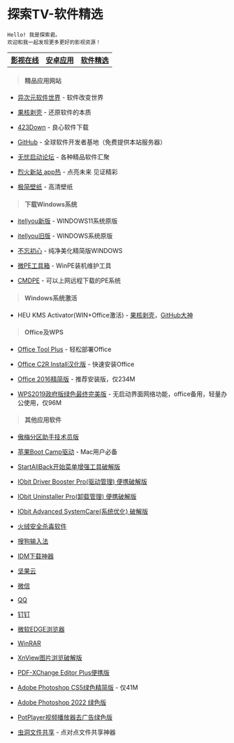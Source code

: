 # 探索TV-软件精选

    Hello! 我是探索君。
    欢迎和我一起发现更多更好的影视资源！

<table>
<tr>
<th><a href="index.html">影视在线</a></th>
<th><a href="motvapp.html">安卓应用</a></th>
<th><a href="pcsoft.html">软件精选</a></th>
</tr>
</table>

> #### 精品应用网站

* [异次元软件世界](https://www.iplaysoft.com) - 软件改变世界

* [果核剥壳](https://www.ghxi.com) - 还原软件的本质

* [423Down](https://www.423down.com) - 良心软件下载

* [GitHub](https://github.com) - 全球软件开发者基地（免费提供本站服务器）

* [无忧启动论坛](http://bbs.wuyou.net/forum.php) - 各种精品软件汇聚

* [烈火新站 app热](https://apphot.cc) - 点亮未来 见证精彩

* [极简壁纸](https://bz.zzzmh.cn/index) - 高清壁纸<br>

> #### 下载Windows系统

* [itellyou新版](https://next.itellyou.cn) - WINDOWS11系统原版

* [itellyou旧版](https://msdn.itellyou.cn) - WINDOWS系统原版

* [不忘初心](https://www.pc521.net) - 纯净美化精简版WINDOWS

* [微PE工具箱](https://www.wepe.com.cn) - WinPE装机维护工具

* [CMDPE](http://www.cmdpe.com) - 可以上网远程下载的PE系统<br>

> #### Windows系统激活

* HEU KMS Activator(WIN+Office激活) - [果核剥壳](https://www.ghxi.com/heukmsactivator.html)，[GitHub大神](https://github.com/zbezj/HEU_KMS_Activator)<br>

> #### Office及WPS

* [Office Tool Plus](https://otp.landian.vip/zh-cn) - 轻松部署Office

* [Office C2R Install汉化版](https://www.ghxi.com/officec2rins.html) - 快速安装Office

* [Office 2016精简版](https://www.ghxi.com/office4n1.html) - 推荐安装版，仅234M

* [WPS2019政府版绿色最终完美版](http://bbs.wuyou.net/forum.php?mod=viewthread&tid=426384&extra=) - 无启动界面网络功能，office备用，轻量办公使用，仅96M<br>

> #### 其他应用软件

* [傲梅分区助手技术员版](https://www.ghxi.com/aomeipartitionassistant.html)

* [苹果Boot Camp驱动](https://www.applex.net/pages/bootcamp) - Mac用户必备

* [StartAllBack开始菜单增强工具破解版](https://www.ghxi.com/startallback.html)

* [IObit Driver Booster Pro(驱动管理) 便携破解版](https://www.ghxi.com/iobitdriverbooster.html)

* [IObit Uninstaller Pro(卸载管理) 便携破解版](https://www.ghxi.com/iobituninstaller.html)

* [IObit Advanced SystemCare(系统优化) 破解版](https://www.ghxi.com/advancedsystemcareultimate.html)

* [火绒安全杀毒软件](https://www.huorong.cn)

* [搜狗输入法](https://pinyin.sogou.com)

* [IDM下载神器](https://www.423down.com/575.html)

* [坚果云](https://www.jianguoyun.com)

* [微信](https://weixin.qq.com)

* [QQ](https://im.qq.com/download/index.shtml)

* [钉钉](https://www.dingtalk.com)

* [微软EDGE浏览器](https://www.microsoft.com/zh-cn/edge?r=1)

* [WinRAR](https://www.ghxi.com/pcwinrar.html)

* [XnView图片浏览破解版](https://www.ghxi.com/xnview.html)

* [PDF-XChange Editor Plus便携版](https://www.ghxi.com/pdfxchangeeditorplus.html)

* [Adobe Photoshop CS5绿色精简版](https://www.ghxi.com/pscs5green.html) - 仅41M

* [Adobe Photoshop 2022 绿色版](https://www.ghxi.com/ps2022green.html)

* [PotPlayer视频播放器去广告绿色版](https://www.423down.com/3050.html)

* [虫洞文件共享](https://www.wormholesoft.com) - 点对点文件共享神器
